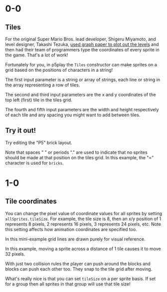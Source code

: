 # 0-0

## Tiles

For the original Super Mario Bros. lead developer, Shigeru Miyamoto, and level designer, Takashi Tezuka, [used graph paper to plot out the levels](https://www.youtube.com/watch?v=DLoRd6_a1CI) and then had their team of programmers type the coordinates of every sprite in the game. That's a lot of work!

Fortunately for you, in p5play the `Tiles` constructor can make sprites on a grid based on the positions of characters in a string!

The first input parameter is a string or array of strings, each line or string in the array representing a row of tiles.

The second and third input parameters are the x and y coordinates of the top left (first) tile in the tiles grid.

The fourth and fifth input parameters are the width and height respectively of each tile and any spacing you might want to add between tiles.

## Try it out!

Try editing the "P5" brick layout.

Note that spaces " " or periods "." are used to indicate that no sprites should be made at that position on the tiles grid. In this example, the "=" character is used for `bricks`.

# 1-0

## Tile coordinates

You can change the pixel value of coordinate values for all sprites by setting `allSprites.tileSize`. For example, the tile size is 8, then an x/y position of 1 represents 8 pixels, 2 represents 16 pixels, 3 represents 24 pixels, etc. Note this setting affects how animation coordinates are specified too.

In this mini-example grid lines are drawn purely for visual reference.

In this example, moving a sprite across a distance of 1 tile causes it to move 32 pixels.

With just two collision rules the player can push around the blocks and blocks can push each other too. They snap to the tile grid after moving.

What's really nice is that you can set `tileSize` on a per sprite basis. If set for a group then all sprites in that group will use that tile size!
